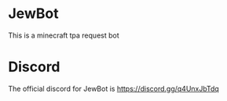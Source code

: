 # JewBot
This is a minecraft tpa request bot
# Discord
The official discord for JewBot is https://discord.gg/q4UnxJbTdq

